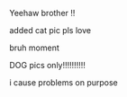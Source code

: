 Yeehaw brother !! 

added cat pic pls love 

bruh moment

DOG pics only!!!!!!!!!!

i cause problems on purpose
